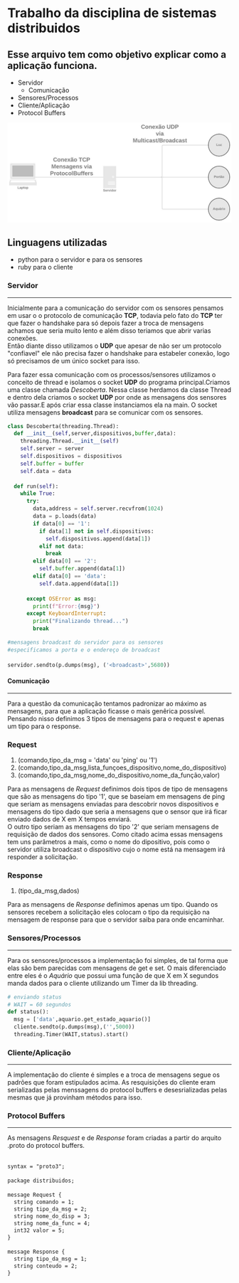 # Trabalho da disciplina de sistemas distribuidos

## Esse arquivo tem como objetivo explicar como a aplicação funciona.

* Servidor
  *  Comunicação 
* Sensores/Processos
* Cliente/Aplicação
* Protocol Buffers

![Aplicação](distro.jpg)

## Linguagens utilizadas
* python para o servidor e para os sensores
* ruby para o cliente
  
  
### Servidor 
---
Inicialmente para a comunicação do servidor com os sensores pensamos em usar o o protocolo de comunicação **TCP**, todavia pelo fato do **TCP** ter que fazer o handshake para só depois fazer a troca de mensagens achamos que seria muito lento e além disso teriamos que abrir varias conexões.</br> Então diante disso utilizamos o **UDP** que apesar de não ser um protocolo "confiavel" ele não precisa fazer o handshake para estabeler conexão, logo só precisamos de um único socket para isso.</br>

Para fazer essa comunicação com os processos/sensores utilizamos o conceito de thread e isolamos o socket **UDP** do programa principal.Criamos uma classe chamada *Descoberta*. Nessa classe herdamos da classe Thread e dentro dela criamos o socket **UDP** por onde as mensagens dos sensores vão passar.E após criar essa classe instanciamos ela na main. O socket utiliza mensagens **broadcast** para se comunicar com os sensores.

~~~python
class Descoberta(threading.Thread):
  def __init__(self,server,dispositivos,buffer,data):
    threading.Thread.__init__(self)
    self.server = server
    self.dispositivos = dispositivos
    self.buffer = buffer
    self.data = data
  
  def run(self):
    while True:
      try:
        data,address = self.server.recvfrom(1024)
        data = p.loads(data)
        if data[0] == '1':
          if data[1] not in self.dispositivos:
            self.dispositivos.append(data[1])
          elif not data:
            break
        elif data[0] == '2':
          self.buffer.append(data[1])
        elif data[0] == 'data':
          self.data.append(data[1])

      except OSError as msg:
        print(f"Error:{msg}")
      except KeyboardInterrupt:
        print("Finalizando thread...")
        break
~~~

~~~python
#mensagens broadcast do servidor para os sensores
#especificamos a porta e o endereço de broadcast

servidor.sendto(p.dumps(msg), ('<broadcast>',5680))
~~~

#### Comunicação
---
Para a questão da comunicação tentamos padronizar ao máximo as mensagens, para que a aplicação ficasse o mais genêrica possível. Pensando nisso definimos 3 tipos de mensagens para o request e apenas um tipo para o response.

### Request
1. (comando,tipo_da_msg = 'data' ou 'ping' ou '1') 
2. (comando,tipo_da_msg,lista_funçoes_dispositivo,nome_do_dispositivo)
3. (comando,tipo_da_msg,nome_do_dispositivo,nome_da_função,valor)

Para as mensagens de *Request* definimos dois tipos de tipo de mensagens que são as mensagens do tipo '1', que se baseiam em mensagens de ping que seriam as mensagens enviadas para descobrir novos dispositivos e mensagens do tipo dado que seria a mensagens que o sensor que irá ficar enviado dados de X em X tempos enviará.</br>
O outro tipo seriam as mensagens do tipo '2' que seriam mensagens de requisição de dados dos sensores. Como citado acima essas mensagens tem uns parâmetros a mais, como o nome do dipositivo, pois como o servidor utiliza broadcast o dispositivo cujo o nome está na mensagem irá responder a solicitação.

### Response
1. (tipo_da_msg,dados)

Para as mensagens de *Response* definimos apenas um tipo. Quando os sensores recebem a solicitação eles colocam o tipo da requisição na mensagem de response para que o servidor saiba para onde encaminhar.


### Sensores/Processos
---
Para os sensores/processos a implementação foi simples, de tal forma que elas são bem parecidas com mensagens de get e set. O mais diferenciado entre eles é o *Aquário* que possui uma função de que X em X segundos manda dados para o cliente utilizando um Timer da lib threading.

~~~python
# enviando status
# WAIT = 60 segundos
def status():
  msg = ['data',aquario.get_estado_aquario()]
  cliente.sendto(p.dumps(msg),('',5000))
  threading.Timer(WAIT,status).start()
~~~

### Cliente/Aplicação
---
A implementação do cliente é simples e a troca de mensagens segue os padrões que foram estipulados acima. As resquisições do cliente eram serializadas pelas menssagens do protocol buffers e desesrializadas pelas mesmas que já provinham métodos para isso.

### Protocol Buffers
---
As mensagens *Resquest* e de *Response* foram criadas a partir do arquito .proto do protocol buffers.

~~~

syntax = "proto3";

package distribuidos;

message Request {
  string comando = 1; 
  string tipo_da_msg = 2;
  string nome_do_disp = 3;
  string nome_da_func = 4;
  int32 valor = 5;
}

message Response {
  string tipo_da_msg = 1;
  string conteudo = 2;
}
~~~
